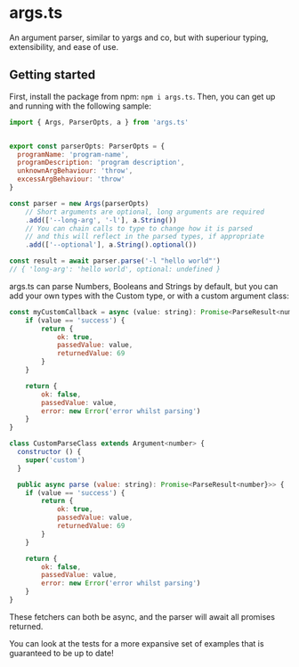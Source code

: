 # args.ts

An argument parser, similar to yargs and co, but with superiour typing, extensibility, and ease of use.

## Getting started

First, install the package from npm: `npm i args.ts`.
Then, you can get up and running with the following sample:
```js
import { Args, ParserOpts, a } from 'args.ts'


export const parserOpts: ParserOpts = {
  programName: 'program-name',
  programDescription: 'program description',
  unknownArgBehaviour: 'throw',
  excessArgBehaviour: 'throw'
}

const parser = new Args(parserOpts)
    // Short arguments are optional, long arguments are required
    .add(['--long-arg', '-l'], a.String())
    // You can chain calls to type to change how it is parsed
    // and this will reflect in the parsed types, if appropriate
    .add(['--optional'], a.String().optional()) 

const result = await parser.parse('-l "hello world"') 
// { 'long-arg': 'hello world', optional: undefined }
```

args.ts can parse Numbers, Booleans and Strings by default, but you can add your own types with the Custom type, or with a custom argument class:
```js
const myCustomCallback = async (value: string): Promise<ParseResult<number>> => {
    if (value == 'success') {
        return {
            ok: true,
            passedValue: value,
            returnedValue: 69
        }
    }

    return {
        ok: false,
        passedValue: value,
        error: new Error('error whilst parsing') 
    }
}
```
```js
class CustomParseClass extends Argument<number> {
  constructor () {
    super('custom')
  }

  public async parse (value: string): Promise<ParseResult<number}>> {
    if (value == 'success') {
        return {
            ok: true,
            passedValue: value,
            returnedValue: 69
        }
    }

    return {
        ok: false,
        passedValue: value,
        error: new Error('error whilst parsing') 
    }
}
```
These fetchers can both be async, and the parser will await all promises returned.

You can look at the tests for a more expansive set of examples that is guaranteed to be up to date!